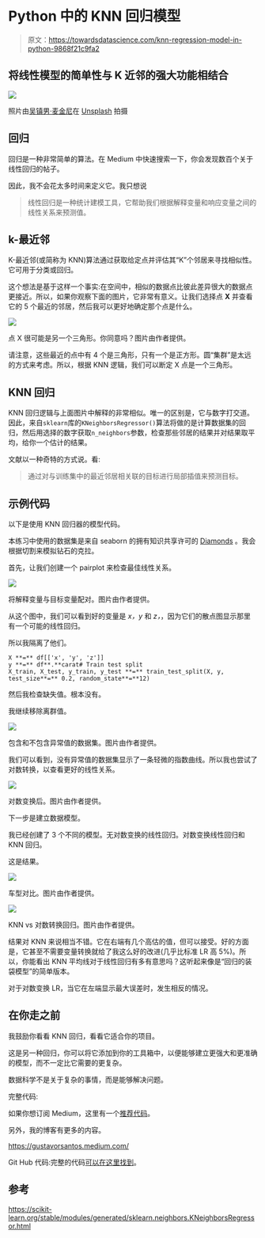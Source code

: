 # Python 中的 KNN 回归模型

> 原文：<https://towardsdatascience.com/knn-regression-model-in-python-9868f21c9fa2>

## 将线性模型的简单性与 K 近邻的强大功能相结合

![](img/ee96e1c9c277cc2124f43823b0eced6a.png)

照片由[吴镇男·麦金尼](https://unsplash.com/@derickray?utm_source=unsplash&utm_medium=referral&utm_content=creditCopyText)在 [Unsplash](https://unsplash.com/s/photos/neighbor?utm_source=unsplash&utm_medium=referral&utm_content=creditCopyText) 拍摄

## 回归

回归是一种非常简单的算法。在 Medium 中快速搜索一下，你会发现数百个关于线性回归的帖子。

因此，我不会花太多时间来定义它。我只想说

> 线性回归是一种统计建模工具，它帮助我们根据解释变量和响应变量之间的线性关系来预测值。

## k-最近邻

K-最近邻(或简称为 KNN)算法通过获取给定点并评估其“K”个邻居来寻找相似性。它可用于分类或回归。

这个想法是基于这样一个事实:在空间中，相似的数据点比彼此差异很大的数据点更接近。所以，如果你观察下面的图片，它非常有意义。让我们选择点 **X** 并查看它的 5 个最近的邻居，然后我可以更好地确定那个点是什么。

![](img/65986e819a035e1387afa3dbce080cea.png)

点 X 很可能是另一个三角形。你同意吗？图片由作者提供。

请注意，这些最近的点中有 4 个是三角形，只有一个是正方形。圆“集群”是太远的方式来考虑。所以，根据 KNN 逻辑，我们可以断定 X 点是一个三角形。

## KNN 回归

KNN 回归逻辑与上面图片中解释的非常相似。唯一的区别是，它与数字打交道。因此，来自`sklearn`库的`KNeighborsRegressor()`算法将做的是计算数据集的回归，然后用选择的数字获取`n_neighbors`参数，检查那些邻居的结果并对结果取平均，给你一个估计的结果。

文献以一种奇特的方式说。看:

> 通过对与训练集中的最近邻居相关联的目标进行局部插值来预测目标。

## 示例代码

以下是使用 KNN 回归器的模型代码。

本练习中使用的数据集是来自 seaborn 的拥有知识共享许可的 [Diamonds](https://github.com/mwaskom/seaborn-data/blob/master/diamonds.csv) 。我会根据切割来模拟钻石的克拉。

首先，让我们创建一个 pairplot 来检查最佳线性关系。

![](img/fc7863523962d11eec9d1485f5fb1ac5.png)

将解释变量与目标变量配对。图片由作者提供。

从这个图中，我们可以看到好的变量是 *x，y* 和 *z，*，因为它们的散点图显示那里有一个可能的线性回归。

所以我隔离了他们。

```
X **=** df[['x', 'y', 'z']]
y **=** df**.**carat# Train test split 
X_train, X_test, y_train, y_test **=** train_test_split(X, y, test_size**=** 0.2, random_state**=**12)
```

然后我检查缺失值。根本没有。

我继续移除离群值。

![](img/c8edc2dda99a30ddf5f4257bcc4d0f27.png)

包含和不包含异常值的数据集。图片由作者提供。

我们可以看到，没有异常值的数据集显示了一条轻微的指数曲线。所以我也尝试了对数转换，以查看更好的线性关系。

![](img/710630ea0c1b9adc5c9faeeebd566ad0.png)

对数变换后。图片由作者提供。

下一步是建立数据模型。

我已经创建了 3 个不同的模型。无对数变换的线性回归。对数变换线性回归和 KNN 回归。

这是结果。

![](img/a7fc67a35ea6e92b1d738d11887d941f.png)

车型对比。图片由作者提供。

![](img/68647d50082b5b7bf45073d581a86258.png)

KNN vs 对数转换回归。图片由作者提供。

结果对 KNN 来说相当不错。它在右端有几个高估的值，但可以接受。好的方面是，它甚至不需要变量转换就给了我这么好的改进(几乎比标准 LR 高 5%)。所以，你能看出 KNN 平均线对于线性回归有多有意思吗？这听起来像是“回归的装袋模型”的简单版本。

对于对数变换 LR，当它在左端显示最大误差时，发生相反的情况。

## 在你走之前

我鼓励你看看 KNN 回归，看看它适合你的项目。

这是另一种回归，你可以将它添加到你的工具箱中，以便能够建立更强大和更准确的模型，而不一定比它需要的更复杂。

数据科学不是关于复杂的事情，而是能够解决问题。

完整代码:

如果你想订阅 Medium，这里有一个[推荐代码](https://gustavorsantos.medium.com/membership)。

另外，我的博客有更多的内容。

<https://gustavorsantos.medium.com/>  

Git Hub 代码:完整的代码[可以在这里找到](https://github.com/gurezende/Studying/blob/master/Python/Linear%20Regression/KNN_Regression.ipynb)。

## 参考

<https://scikit-learn.org/stable/modules/generated/sklearn.neighbors.KNeighborsRegressor.html> 